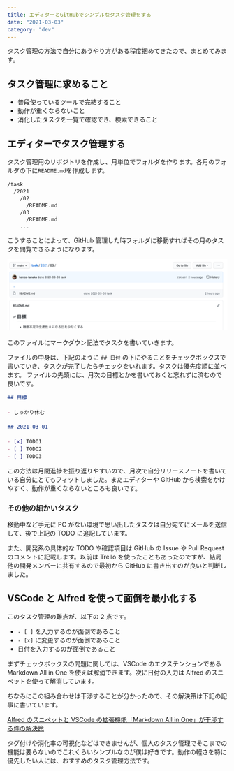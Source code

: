 ```yaml
---
title: エディターとGitHubでシンプルなタスク管理をする
date: "2021-03-03"
category: "dev"
---
```


タスク管理の方法で自分にあうやり方がある程度掴めてきたので、まとめてみます。

## タスク管理に求めること

- 普段使っているツールで完結すること
- 動作が重くならないこと
- 消化したタスクを一覧で確認でき、検索できること

## エディターでタスク管理する

タスク管理用のリポジトリを作成し、月単位でフォルダを作ります。各月のフォルダの下に`README.md`を作成します。

```shell
/task
  /2021
    /02
      /README.md
    /03
      /README.md
    ...
```

こうすることによって、GitHub 管理した時フォルダに移動すればその月のタスクを閲覧できるようになります。

![](image1.png)

このファイルにマークダウン記法でタスクを書いていきます。

ファイルの中身は、下記のように `## 日付` の下にやることをチェックボックスで書いていき、タスクが完了したらチェックをいれます。タスクは優先度順に並べます。
ファイルの先頭には、月次の目標とかを書いておくと忘れずに済むので良いです。

```md:03/README.md
## 目標

- しっかり休む

## 2021-03-01

- [x] TODO1
- [ ] TODO2
- [ ] TODO3
```

この方法は月間進捗を振り返りやすいので、月次で自分リリースノートを書いている自分にとてもフィットしました。またエディターや GitHub から検索をかけやすく、動作が重くならないところも良いです。

### その他の細かいタスク

移動中など手元に PC がない環境で思い出したタスクは自分宛てにメールを送信して、後で上記の TODO に追記しています。

また、開発系の具体的な TODO や確認項目は GitHub の Issue や Pull Request のコメントに記載します。以前は Trello を使ったこともあったのですが、結局他の開発メンバーに共有するので最初から GitHub に書き出すのが良いと判断しました。

## VSCode と Alfred を使って面倒を最小化する

このタスク管理の難点が、以下の 2 点です。

- `- [ ]` を入力するのが面倒であること
- `- [x]` に変更するのが面倒であること
- 日付を入力するのが面倒であること

まずチェックボックスの問題に関しては、VSCode のエクステンションである Markdown All in One を使えば解消できます。次に日付の入力は Alfred のスニペットを使って解消しています。

ちなみにこの組み合わせは干渉することが分かったので、その解決策は下記の記事に書いています。

[Alfred のスニペットと VSCode の拡張機能「Markdown All in One」が干渉する件の解決策](https://kenzoblog.vercel.app/posts/alfred-conflicts-vscode-extension)

タグ付けや消化率の可視化などはできませんが、個人のタスク管理でそこまでの機能は要らないのでこれくらいシンプルなのが僕は好きです。動作の軽さを特に優先したい人には、おすすめのタスク管理方法です。
